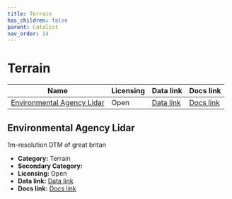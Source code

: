 ```yaml
---
title: Terrain
has_children: false
parent: Catalist
nav_order: 14
---
```


# Terrain

| Name                                                      | Licensing | Data link                                           | Docs link                                                                                                  |
| --------------------------------------------------------- | --------- | --------------------------------------------------- | ---------------------------------------------------------------------------------------------------------- |
| [Environmental Agency Lidar](#environmental-agency-lidar) | Open      | [Data link](https://environment.data.gov.uk/survey) | [Docs link](https://www.data.gov.uk/dataset/f0db0249-f17b-4036-9e65-309148c97ce4/national-lidar-programme) |

## Environmental Agency Lidar

1m-resolution DTM of great britan

- **Category:** Terrain
- **Secondary Category:** 
- **Licensing:** Open
- **Data link:** [Data link](https://environment.data.gov.uk/survey)
- **Docs link:** [Docs link](https://www.data.gov.uk/dataset/f0db0249-f17b-4036-9e65-309148c97ce4/national-lidar-programme)
